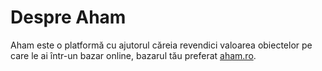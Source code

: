 # Despre Aham

Aham este o platformă cu ajutorul căreia revendici valoarea obiectelor pe care le ai într-un bazar online, bazarul tău preferat [aham.ro](https://aham.ro).